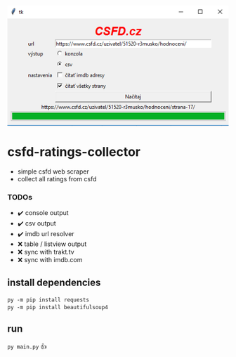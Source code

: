 ![Screenshot](screenshot.png)

# csfd-ratings-collector
 + simple csfd web scraper
 + collect all ratings from csfd

### TODOs
 + :heavy_check_mark: console output
 + :heavy_check_mark: csv output
 + :heavy_check_mark: imdb url resolver
 + :x: table / listview output
 + :x: sync with trakt.tv
 + :x: sync with imdb.com

## install dependencies
`py -m pip install requests` <br />
`py -m pip install beautifulsoup4` <br />

## run
`py main.py` :+1:

